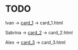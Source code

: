 # TODO

Ivan -> [card_1](https://uiverse.io/Yaya12085/hard-mole-83) -> card_1.html

Sabrina -> [card_2](https://uiverse.io/00Kubi/kind-mouse-43) -> card_2.html

Alex -> [card_3](https://uiverse.io/ZstarPanda0210/wise-monkey-27) -> card_3.html
